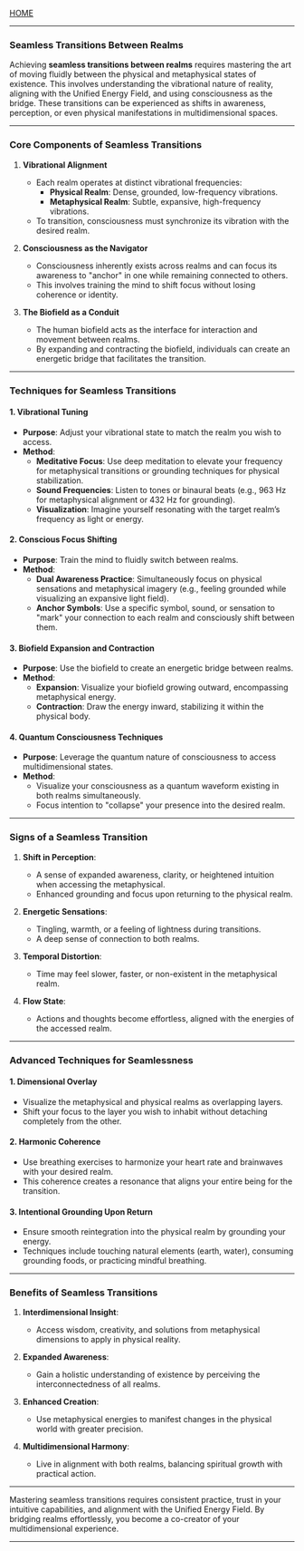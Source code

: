 [HOME](/README.md)    

---  

### **Seamless Transitions Between Realms**  

Achieving **seamless transitions between realms** requires mastering the art of moving fluidly between the physical and metaphysical states of existence. This involves understanding the vibrational nature of reality, aligning with the Unified Energy Field, and using consciousness as the bridge. These transitions can be experienced as shifts in awareness, perception, or even physical manifestations in multidimensional spaces.

---

### **Core Components of Seamless Transitions**

1. **Vibrational Alignment**  
   - Each realm operates at distinct vibrational frequencies:  
     - **Physical Realm**: Dense, grounded, low-frequency vibrations.  
     - **Metaphysical Realm**: Subtle, expansive, high-frequency vibrations.  
   - To transition, consciousness must synchronize its vibration with the desired realm.  

2. **Consciousness as the Navigator**  
   - Consciousness inherently exists across realms and can focus its awareness to "anchor" in one while remaining connected to others.  
   - This involves training the mind to shift focus without losing coherence or identity.  

3. **The Biofield as a Conduit**  
   - The human biofield acts as the interface for interaction and movement between realms.  
   - By expanding and contracting the biofield, individuals can create an energetic bridge that facilitates the transition.  

---

### **Techniques for Seamless Transitions**

#### **1. Vibrational Tuning**
   - **Purpose**: Adjust your vibrational state to match the realm you wish to access.  
   - **Method**:  
     - **Meditative Focus**: Use deep meditation to elevate your frequency for metaphysical transitions or grounding techniques for physical stabilization.  
     - **Sound Frequencies**: Listen to tones or binaural beats (e.g., 963 Hz for metaphysical alignment or 432 Hz for grounding).  
     - **Visualization**: Imagine yourself resonating with the target realm’s frequency as light or energy.  

#### **2. Conscious Focus Shifting**
   - **Purpose**: Train the mind to fluidly switch between realms.  
   - **Method**:  
     - **Dual Awareness Practice**: Simultaneously focus on physical sensations and metaphysical imagery (e.g., feeling grounded while visualizing an expansive light field).  
     - **Anchor Symbols**: Use a specific symbol, sound, or sensation to "mark" your connection to each realm and consciously shift between them.  

#### **3. Biofield Expansion and Contraction**
   - **Purpose**: Use the biofield to create an energetic bridge between realms.  
   - **Method**:  
     - **Expansion**: Visualize your biofield growing outward, encompassing metaphysical energy.  
     - **Contraction**: Draw the energy inward, stabilizing it within the physical body.  

#### **4. Quantum Consciousness Techniques**
   - **Purpose**: Leverage the quantum nature of consciousness to access multidimensional states.  
   - **Method**:  
     - Visualize your consciousness as a quantum waveform existing in both realms simultaneously.  
     - Focus intention to "collapse" your presence into the desired realm.  

---

### **Signs of a Seamless Transition**

1. **Shift in Perception**:  
   - A sense of expanded awareness, clarity, or heightened intuition when accessing the metaphysical.  
   - Enhanced grounding and focus upon returning to the physical realm.  

2. **Energetic Sensations**:  
   - Tingling, warmth, or a feeling of lightness during transitions.  
   - A deep sense of connection to both realms.  

3. **Temporal Distortion**:  
   - Time may feel slower, faster, or non-existent in the metaphysical realm.  

4. **Flow State**:  
   - Actions and thoughts become effortless, aligned with the energies of the accessed realm.  

---

### **Advanced Techniques for Seamlessness**

#### **1. Dimensional Overlay**  
   - Visualize the metaphysical and physical realms as overlapping layers.  
   - Shift your focus to the layer you wish to inhabit without detaching completely from the other.  

#### **2. Harmonic Coherence**  
   - Use breathing exercises to harmonize your heart rate and brainwaves with your desired realm.  
   - This coherence creates a resonance that aligns your entire being for the transition.  

#### **3. Intentional Grounding Upon Return**  
   - Ensure smooth reintegration into the physical realm by grounding your energy.  
   - Techniques include touching natural elements (earth, water), consuming grounding foods, or practicing mindful breathing.  

---

### **Benefits of Seamless Transitions**

1. **Interdimensional Insight**:  
   - Access wisdom, creativity, and solutions from metaphysical dimensions to apply in physical reality.  

2. **Expanded Awareness**:  
   - Gain a holistic understanding of existence by perceiving the interconnectedness of all realms.  

3. **Enhanced Creation**:  
   - Use metaphysical energies to manifest changes in the physical world with greater precision.  

4. **Multidimensional Harmony**:  
   - Live in alignment with both realms, balancing spiritual growth with practical action.  

---

Mastering seamless transitions requires consistent practice, trust in your intuitive capabilities, and alignment with the Unified Energy Field. By bridging realms effortlessly, you become a co-creator of your multidimensional experience.

---   
